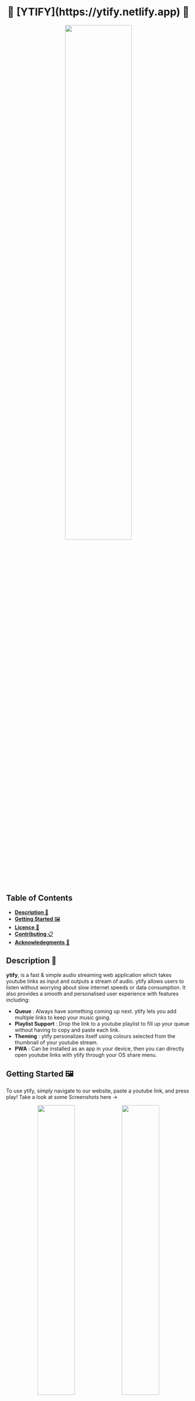 <div align="center">
 <h1> 💠 [YTIFY](https://ytify.netlify.app) 💠 </h1>
 <img src="Assets/default_thumbnail.avif" width="60%">
</div>

## Table of Contents
- [**Description 🦚**](#description-)
- [**Getting Started** 🖼](#getting-started-)
- [**Licence** 📝](https://github.com/n-ce/ytify/blob/main/LICENSE)
- [**Contributing** 📋](https://github.com/n-ce/ytify/blob/main/CONTRIBUTING.md)
- [**Acknowledegments** 🙏](#acknowledgements-)


## Description 🦚
**ytify**, is a fast & simple audio streaming web application which takes youtube links as input and outputs a stream of audio. ytify allows users to listen without worrying about slow internet speeds or 
data consumption. It also provides a smooth and personalised user experience with features including:

 - **Queue** : Always have something coming up next. ytify lets you add multiple links to keep your music going. 
 - **Playlist Support** : Drop the link to a youtube playlist to fill up your queue without having to copy and paste each link. 
 - **Theming** : ytify personalizes itself using colours selected from the thumbnail of your youtube stream. 
 - **PWA** : Can be installed as an app in your device, then you can directly open youtube links with ytify through your OS share menu.


## Getting Started 🖼
To use ytify, simply navigate to our website, paste a youtube link, and press play!
Take a look at some Screenshots here ->
<p align="center">
  <img src="Assets/Screenshots/landscape_dark-mode.avif" width="45%">
  <img src="Assets/Screenshots/landscape_light-mode.avif" width="45%">
  <img src="Assets/Screenshots/portrait_light-mode.avif" width="30%">
  <img src="Assets/Screenshots/portrait_dark-mode.avif" width="30%">
  <img src="Assets/Screenshots/portrait_automatic_dark-mode.avif" width="30%">
  <img src="Assets/Screenshots/portrait_music.avif" width="45%">
  <img src="Assets/Screenshots/portrait_audiobook.avif" width="45%">
  <img src="Assets/Screenshots/landscape_thoughts.avif" width="90%">
  <img src="Assets/Screenshots/landscape_trends.avif" width="45%">
  <img src="Assets/Screenshots/landscape_music.avif" width="45%">
</p>


## Acknowledgements 🙏
- [Piped](https://github.com/teampiped/piped)
- [Netlify](https://www.netlify.com)
- [Remix Icons](https://github.com/Remix-Design/RemixIcon)
- [Google Fonts](https://fonts.google.com)
